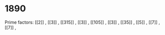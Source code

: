 # 1890

Prime factors: [[2]] , [[3]] , [[315]] , [[3]] , [[105]] , [[3]] , [[35]] , [[5]] , [[7]] , [[7]] , 